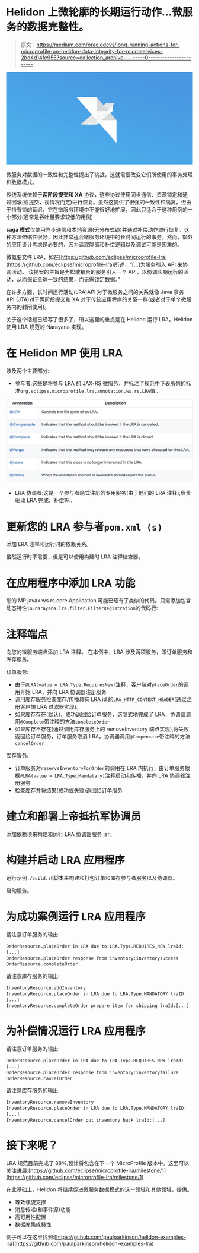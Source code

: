 # Helidon 上微轮廓的长期运行动作…微服务的数据完整性。

> 原文：<https://medium.com/oracledevs/long-running-actions-for-microprofile-on-helidon-data-integrity-for-microservices-2bd4d14fe955?source=collection_archive---------0----------------------->

![](img/590e50eb1a3854a4c44f7a57c21bbafb.png)

微服务对数据的一致性和完整性提出了挑战，这就需要改变它们所使用的事务处理和数据模式。

传统系统依赖于**两阶段提交和 XA** 协议，这些协议使用同步通信、资源锁定和通过回滚(或提交，视情况而定)进行恢复。虽然这提供了很强的一致性和隔离，但由于持有锁的延迟，它在微服务环境中不能很好地扩展，因此只适合于这种用例的一小部分(通常是吞吐量要求较低的用例)

**saga 模式**仅使用异步通信和本地资源(无分布式锁)并通过补偿动作进行恢复。这种方法伸缩性很好，因此非常适合微服务环境中的长时间运行的事务。然而，额外的应用设计考虑是必要的，因为读取隔离和补偿逻辑以及调试可能是困难的。

微概要文件 LRA，如在[https://github.com/eclipse/microprofile-lra](https://github.com/eclipse/microprofile-lra)所述，“[…]为服务引入 API 来协调活动。
该提案的主旨是为松散耦合的服务引入一个 API，以协调长期运行的活动，从而保证全球一致的结果，而无需锁定数据。”

在许多方面，长时间运行活动(LRA)API 对于微服务之间的关系就像 Java 事务 API (JTA)对于两阶段提交和 XA 对于传统应用程序的关系一样(或者对于单个微服务内的封闭使用)。

关于这个话题已经写了很多了，所以这里的重点是在 Helidon 运行 LRA。Helidon 使用 LRA 规范的 Narayana 实现。

# 在 Helidon MP 使用 LRA

涉及两个主要部分:

*   参与者:这些是将参与 LRA 的 JAX-RS 微服务，并标注了规范中下表所列的标准`org.eclipse.microprofile.lra.annotation.ws.rs.LRA`值…

![](img/204d892249a2364e1c13026051d9e971.png)

*   LRA 协调者:这是一个参与者隐式注册的专用服务(由于他们的 LRA 注释),负责驱动 LRA 完成、补偿等..

# 更新您的 LRA 参与者`pom.xml (s)`

添加 LRA 注释和运行时的依赖关系。

虽然运行时不需要，但是可以使用构建时 LRA 注释检查器。

# 在应用程序中添加 LRA 功能

您的 MP javax.ws.rs.core.Application 可能已经有了类似的代码。只需添加包含动态特性`io.narayana.lra.filter.FilterRegistration`的代码行:

# 注释端点

向您的微服务端点添加 LRA 注释。
在本例中，LRA 涉及两项服务，即订单服务和库存服务。

订单服务:

*   由于`@LRA(value = LRA.Type.RequiresNew)`注释，客户端对`placeOrder`的调用开始 LRA，并向 LRA 协调器注册服务
*   调用库存服务检查库存/传播具有 LRA id 的`LRA_HTTP_CONTEXT_HEADER`(通过注册客户端 LRA 过滤器实现)。
*   如果库存存在(默认)，成功返回给订单服务，这隐式地完成了 LRA，协调器调用`@Complete`带注释的方法`completeOrder`
*   如果库存不存在(通过调用库存服务上的 removeInventory 端点实现),将失败返回给订单服务，订单服务取消 LRA，协调器调用`@Compensate`带注释的方法`cancelOrder`

库存服务:

*   订单服务对`reserveInventoryForOrder`的调用在 LRA 内执行，由订单服务根据`@LRA(value = LRA.Type.Mandatary)`注释启动和传播，并向 LRA 协调器注册服务
*   检查库存并将结果(成功或失败)返回给订单服务

# 建立和部署上帝抵抗军协调员

添加依赖项来构建和运行 LRA 协调器服务 jar。

# 构建并启动 LRA 应用程序

运行示例`./build.sh`脚本来构建和打包订单和库存参与者服务以及协调器。

启动服务。

# 为成功案例运行 LRA 应用程序

请注意订单服务的输出:

```
OrderResource.placeOrder in LRA due to LRA.Type.REQUIRES_NEW lraId:[...]
OrderResource.placeOrder response from inventory:inventorysuccess
OrderResource.completeOrder
```

请注意库存服务的输出:

```
InventoryResource.addInventory
InventoryResource.placeOrder in LRA due to LRA.Type.MANDATORY lraID:[...]
InventoryResource.completeOrder prepare item for shipping lraId:[...]
```

# 为补偿情况运行 LRA 应用程序

请注意订单服务的输出:

```
OrderResource.placeOrder in LRA due to LRA.Type.REQUIRES_NEW lraId:[...]
OrderResource.placeOrder response from inventory:inventoryfailure
OrderResource.cancelOrder
```

请注意库存服务的输出:

```
InventoryResource.removeInventory
InventoryResource.placeOrder in LRA due to LRA.Type.MANDATORY lraID:[...]
InventoryResource.cancelOrder put inventory back lraId:[...]
```

# 接下来呢？

LRA 规范目前完成了 88%,预计将包含在下一个 MicroProfile 版本中。这里可以关注进展:[https://github.com/eclipse/microprofile-lra/milestone/1](https://github.com/eclipse/microprofile-lra/milestone/1)

在此基础上，Helidon 将继续促进微服务数据模式的这一领域和其他领域，提供。

*   等效螺旋支撑
*   消息传递(和事件源)功能
*   高可用性配置
*   数据库集成特性

例子可以在这里找到:[https://github.com/paulparkinson/helidon-examples-lra](https://github.com/paulparkinson/helidon-examples-lra)